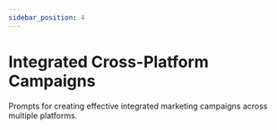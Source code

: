 ```yaml
---
sidebar_position: 4
---
```


# Integrated Cross-Platform Campaigns

Prompts for creating effective integrated marketing campaigns across multiple platforms.
